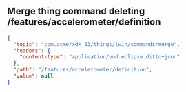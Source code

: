 ## Merge thing command deleting /features/accelerometer/definition

```json
{
  "topic": "com.acme/xdk_53/things/twin/commands/merge",
  "headers": {
    "content-type": "application/vnd.eclipse.ditto+json"
  },
  "path": "/features/accelerometer/definition",
  "value": null
}
```
